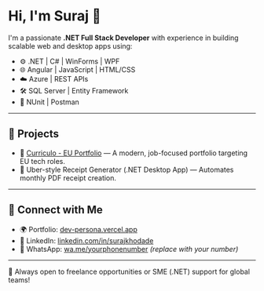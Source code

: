 # Hi, I'm Suraj 👋

I'm a passionate **.NET Full Stack Developer** with experience in building scalable web and desktop apps using:

* ⚙️ .NET | C# | WinForms | WPF
* 🌐 Angular | JavaScript | HTML/CSS
* ☁️ Azure | REST APIs
* 🛠️ SQL Server | Entity Framework
* 🧪 NUnit | Postman

---

## 🚀 Projects

* 🔹 [Curriculo - EU Portfolio](https://dev-persona.vercel.app) — A modern, job-focused portfolio targeting EU tech roles.
* 🔹 Uber-style Receipt Generator (.NET Desktop App) — Automates monthly PDF receipt creation.

---

## 🤝 Connect with Me

* 🌍 Portfolio: [dev-persona.vercel.app](https://dev-persona.vercel.app)
* 💼 LinkedIn: [linkedin.com/in/surajkhodade](https://linkedin.com/in/surajkhodade)
* 📱 WhatsApp: [wa.me/yourphonenumber](https://wa.me/yourphonenumber) *(replace with your number)*

---

💬 Always open to freelance opportunities or SME (.NET) support for global teams!
